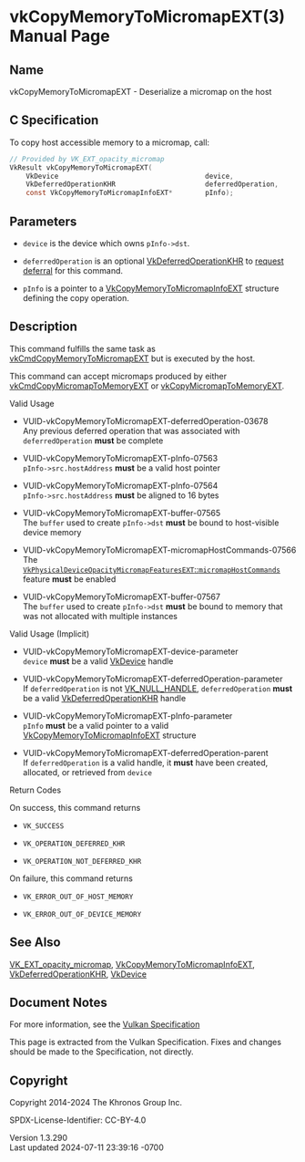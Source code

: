 # vkCopyMemoryToMicromapEXT(3) Manual Page

## Name

vkCopyMemoryToMicromapEXT - Deserialize a micromap on the host



## <a href="#_c_specification" class="anchor"></a>C Specification

To copy host accessible memory to a micromap, call:

``` c
// Provided by VK_EXT_opacity_micromap
VkResult vkCopyMemoryToMicromapEXT(
    VkDevice                                    device,
    VkDeferredOperationKHR                      deferredOperation,
    const VkCopyMemoryToMicromapInfoEXT*        pInfo);
```

## <a href="#_parameters" class="anchor"></a>Parameters

- `device` is the device which owns `pInfo->dst`.

- `deferredOperation` is an optional
  [VkDeferredOperationKHR](https://registry.khronos.org/vulkan/specs/1.3-extensions/man/html/VkDeferredOperationKHR.html) to <a
  href="https://registry.khronos.org/vulkan/specs/1.3-extensions/html/vkspec.html#deferred-host-operations-requesting"
  target="_blank" rel="noopener">request deferral</a> for this command.

- `pInfo` is a pointer to a
  [VkCopyMemoryToMicromapInfoEXT](https://registry.khronos.org/vulkan/specs/1.3-extensions/man/html/VkCopyMemoryToMicromapInfoEXT.html)
  structure defining the copy operation.

## <a href="#_description" class="anchor"></a>Description

This command fulfills the same task as
[vkCmdCopyMemoryToMicromapEXT](https://registry.khronos.org/vulkan/specs/1.3-extensions/man/html/vkCmdCopyMemoryToMicromapEXT.html) but is
executed by the host.

This command can accept micromaps produced by either
[vkCmdCopyMicromapToMemoryEXT](https://registry.khronos.org/vulkan/specs/1.3-extensions/man/html/vkCmdCopyMicromapToMemoryEXT.html) or
[vkCopyMicromapToMemoryEXT](https://registry.khronos.org/vulkan/specs/1.3-extensions/man/html/vkCopyMicromapToMemoryEXT.html).

Valid Usage

- <a href="#VUID-vkCopyMemoryToMicromapEXT-deferredOperation-03678"
  id="VUID-vkCopyMemoryToMicromapEXT-deferredOperation-03678"></a>
  VUID-vkCopyMemoryToMicromapEXT-deferredOperation-03678  
  Any previous deferred operation that was associated with
  `deferredOperation` **must** be complete

- <a href="#VUID-vkCopyMemoryToMicromapEXT-pInfo-07563"
  id="VUID-vkCopyMemoryToMicromapEXT-pInfo-07563"></a>
  VUID-vkCopyMemoryToMicromapEXT-pInfo-07563  
  `pInfo->src.hostAddress` **must** be a valid host pointer

- <a href="#VUID-vkCopyMemoryToMicromapEXT-pInfo-07564"
  id="VUID-vkCopyMemoryToMicromapEXT-pInfo-07564"></a>
  VUID-vkCopyMemoryToMicromapEXT-pInfo-07564  
  `pInfo->src.hostAddress` **must** be aligned to 16 bytes

- <a href="#VUID-vkCopyMemoryToMicromapEXT-buffer-07565"
  id="VUID-vkCopyMemoryToMicromapEXT-buffer-07565"></a>
  VUID-vkCopyMemoryToMicromapEXT-buffer-07565  
  The `buffer` used to create `pInfo->dst` **must** be bound to
  host-visible device memory

- <a href="#VUID-vkCopyMemoryToMicromapEXT-micromapHostCommands-07566"
  id="VUID-vkCopyMemoryToMicromapEXT-micromapHostCommands-07566"></a>
  VUID-vkCopyMemoryToMicromapEXT-micromapHostCommands-07566  
  The <a
  href="https://registry.khronos.org/vulkan/specs/1.3-extensions/html/vkspec.html#features-micromapHostCommands"
  target="_blank"
  rel="noopener"><code>VkPhysicalDeviceOpacityMicromapFeaturesEXT</code>::<code>micromapHostCommands</code></a>
  feature **must** be enabled

- <a href="#VUID-vkCopyMemoryToMicromapEXT-buffer-07567"
  id="VUID-vkCopyMemoryToMicromapEXT-buffer-07567"></a>
  VUID-vkCopyMemoryToMicromapEXT-buffer-07567  
  The `buffer` used to create `pInfo->dst` **must** be bound to memory
  that was not allocated with multiple instances

Valid Usage (Implicit)

- <a href="#VUID-vkCopyMemoryToMicromapEXT-device-parameter"
  id="VUID-vkCopyMemoryToMicromapEXT-device-parameter"></a>
  VUID-vkCopyMemoryToMicromapEXT-device-parameter  
  `device` **must** be a valid [VkDevice](https://registry.khronos.org/vulkan/specs/1.3-extensions/man/html/VkDevice.html) handle

- <a href="#VUID-vkCopyMemoryToMicromapEXT-deferredOperation-parameter"
  id="VUID-vkCopyMemoryToMicromapEXT-deferredOperation-parameter"></a>
  VUID-vkCopyMemoryToMicromapEXT-deferredOperation-parameter  
  If `deferredOperation` is not [VK_NULL_HANDLE](https://registry.khronos.org/vulkan/specs/1.3-extensions/man/html/VK_NULL_HANDLE.html),
  `deferredOperation` **must** be a valid
  [VkDeferredOperationKHR](https://registry.khronos.org/vulkan/specs/1.3-extensions/man/html/VkDeferredOperationKHR.html) handle

- <a href="#VUID-vkCopyMemoryToMicromapEXT-pInfo-parameter"
  id="VUID-vkCopyMemoryToMicromapEXT-pInfo-parameter"></a>
  VUID-vkCopyMemoryToMicromapEXT-pInfo-parameter  
  `pInfo` **must** be a valid pointer to a valid
  [VkCopyMemoryToMicromapInfoEXT](https://registry.khronos.org/vulkan/specs/1.3-extensions/man/html/VkCopyMemoryToMicromapInfoEXT.html)
  structure

- <a href="#VUID-vkCopyMemoryToMicromapEXT-deferredOperation-parent"
  id="VUID-vkCopyMemoryToMicromapEXT-deferredOperation-parent"></a>
  VUID-vkCopyMemoryToMicromapEXT-deferredOperation-parent  
  If `deferredOperation` is a valid handle, it **must** have been
  created, allocated, or retrieved from `device`

Return Codes

On success, this command returns  
- `VK_SUCCESS`

- `VK_OPERATION_DEFERRED_KHR`

- `VK_OPERATION_NOT_DEFERRED_KHR`

On failure, this command returns  
- `VK_ERROR_OUT_OF_HOST_MEMORY`

- `VK_ERROR_OUT_OF_DEVICE_MEMORY`

## <a href="#_see_also" class="anchor"></a>See Also

[VK_EXT_opacity_micromap](https://registry.khronos.org/vulkan/specs/1.3-extensions/man/html/VK_EXT_opacity_micromap.html),
[VkCopyMemoryToMicromapInfoEXT](https://registry.khronos.org/vulkan/specs/1.3-extensions/man/html/VkCopyMemoryToMicromapInfoEXT.html),
[VkDeferredOperationKHR](https://registry.khronos.org/vulkan/specs/1.3-extensions/man/html/VkDeferredOperationKHR.html),
[VkDevice](https://registry.khronos.org/vulkan/specs/1.3-extensions/man/html/VkDevice.html)

## <a href="#_document_notes" class="anchor"></a>Document Notes

For more information, see the <a
href="https://registry.khronos.org/vulkan/specs/1.3-extensions/html/vkspec.html#vkCopyMemoryToMicromapEXT"
target="_blank" rel="noopener">Vulkan Specification</a>

This page is extracted from the Vulkan Specification. Fixes and changes
should be made to the Specification, not directly.

## <a href="#_copyright" class="anchor"></a>Copyright

Copyright 2014-2024 The Khronos Group Inc.

SPDX-License-Identifier: CC-BY-4.0

Version 1.3.290  
Last updated 2024-07-11 23:39:16 -0700

